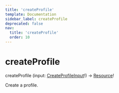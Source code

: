 ```yaml
---
title: 'createProfile'
template: Documentation
sidebar_label: createProfile
deprecated: false
nav:
  title: 'createProfile'
  order: 10
---
```


# createProfile

<div className="pb-4 font-roboto-slab text-lg"><span className="font-bold">createProfile</span> <span style={{'fontWeight':400,'fontSize':'0.85em'}}>(input: <a href="/guardrails/docs/reference/graphql/input/CreateProfileInput">CreateProfileInput</a>!) &rarr; <a href="/guardrails/docs/reference/graphql/object/Resource">Resource</a>!</span>
</div>



Create a profile.